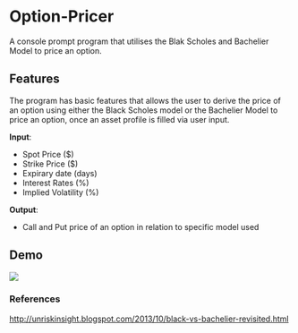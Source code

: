 # Option-Pricer

A console prompt program that utilises the Blak Scholes and Bachelier Model to price an option.

## Features

The program has basic features that allows the user to derive the price of an option using either the Black Scholes model or the Bachelier Model to price an option, once an asset profile is filled via user input.

**Input**:

- Spot Price ($)
- Strike Price ($)
- Expirary date (days)
- Interest Rates (%)
- Implied Volatility (%)

**Output**: 

- Call and Put price of an option in relation to specific model used

## Demo

[![](http://img.youtube.com/vi/BTva92AjbvA/0.jpg)](http://www.youtube.com/watch?v=BTva92AjbvA "Option-Pricer Demo")

### References

http://unriskinsight.blogspot.com/2013/10/black-vs-bachelier-revisited.html

